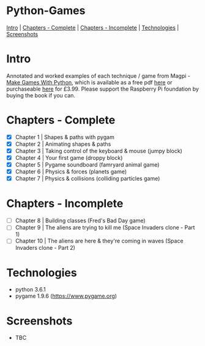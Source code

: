 # Python-Games

[Intro](#intro) | [Chapters - Complete](#chapters_complete) | [Chapters - Incomplete](#chapters_incomplete) | [Technologies](#technologies) | [Screenshots](#Screenshots)

# <a name="intro">Intro

Annotated and worked examples of each technique / game from Magpi - [Make Games With Python](https://www.raspberrypi.org/magpi/issues/essentials-games-vol1/), which is available as a free pdf [here](https://www.raspberrypi.org/magpi-issues/Essentials_Games_v1.pdf) or purchaseable [here](https://www.raspberrypi.org/magpi/issues/essentials-games-vol1/) for £3.99.  Please support the Raspberry Pi foundation by buying the book if you can.

# <a name="chapters_complete">Chapters - Complete

- [X] Chapter 1 | Shapes & paths with pygam
- [X] Chapter 2 | Animating shapes & paths
- [X] Chapter 3 | Taking control of the keyboard & mouse (jumpy block)
- [X] Chapter 4 | Your first game (droppy block)
- [X] Chapter 5 | Pygame soundboard (famryard animal game)
- [X] Chapter 6 | Physics & forces (planets game)
- [X] Chapter 7 | Physics & collisions (colliding particles game)

# <a name="chapters_incomplete">Chapters - Incomplete

- [ ] Chapter 8 | Building classes (Fred's Bad Day game)
- [ ] Chapter 9 | The aliens are trying to kill me (Space Invaders clone - Part 1)
- [ ] Chapter 10 | The aliens are here & they're coming in waves (Space Invaders clone - Part 2)

# <a name="screenshots">Technologies

- python 3.6.1
- pygame 1.9.6 (https://www.pygame.org)

# <a name="screenshots">Screenshots

- TBC
